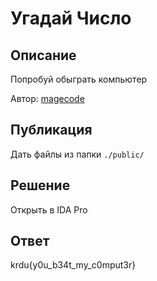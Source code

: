# Угадай Число

## Описание

Попробуй обыграть компьютер

Автор: [magecode](https://t.me/magecode)

## Публикация

Дать файлы из папки `./public/`

## Решение

Открыть в IDA Pro

## Ответ

krdu{y0u_b34t_my_c0mput3r}